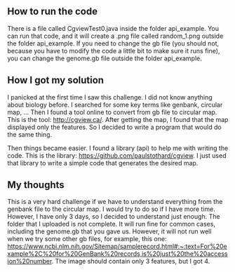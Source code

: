 ## How to run the code
There is a file called CgviewTest0.java inside the folder api_example. You can run that code, and it will create a .png file called random_1.png outside the folder api_example. If you need to change the gb file (you should not, because you have to modify the code a little bit to make sure it runs fine), you can change the genome.gb file outside the folder api_example.

## How I got my solution
I panicked at the first time I saw this challenge. I did not know anything about biology before. I searched for some key terms like genbank, circular map, ... Then I found a tool online to convert from gb file to circular map. This is the tool: http://cgview.ca/. After getting the map, I found that the map displayed only the features. So I decided to write a program that would do the same thing.

Then things became easier. I found a library (api) to help me with writing the code. This is the library: https://github.com/paulstothard/cgview. I just used that library to write a simple code that generates the desired map.

## My thoughts
This is a very hard challenge if we have to understand everything from the genbank file to the circular map. I would try to do so if I have more time. However, I have only 3 days, so I decided to understand just enough. The folder that I uploaded is not complete. It will run fine for common cases, including the genome.gb that you gave us. However, it will not run well when we try some other gb files, for example, this one: https://www.ncbi.nlm.nih.gov/Sitemap/samplerecord.html#:~:text=For%20example%2C%20for%20GenBank%20records,is%20just%20the%20accession%20number. The image should contain only 3 features, but I got 4.
